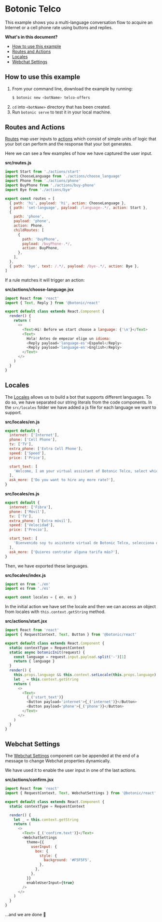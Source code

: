 # Botonic Telco

This example shows you a multi-language conversation flow to acquire an Internet or a cell phone rate using buttons and replies.

**What's in this document?**

- [How to use this example](#how-to-use-this-example)
- [Routes and Actions](#routes-and-actions)
- [Locales](#locales)
- [Webchat Settings](#webchat-settings)

## How to use this example

1. From your command line, download the example by running:
   ```bash
   $ botonic new <botName> telco-offers
   ```
2. `cd` into `<botName>` directory that has been created.
3. Run `botonic serve` to test it in your local machine.

## Routes and Actions

[Routes](https://botonic.io/docs/concepts/routes) map user inputs to [actions](https://botonic.io/docs/concepts/actions) which consist of simple units of logic that your bot can perform and the response that your bot generates.

Here we can see a few examples of how we have captured the user input.

**src/routes.js**

```javascript
import Start from './actions/start'
import ChooseLanguage from './actions/choose_language'
import Phone from './actions/phone'
import BuyPhone from './actions/buy-phone'
import Bye from './actions/bye'

export const routes = [
  { path: 'hi', payload: 'hi', action: ChooseLanguage },
  { path: 'set-language', payload: /language-.*/, action: Start },
  {
    path: 'phone',
    payload: 'phone',
    action: Phone,
    childRoutes: [
      {
        path: 'buyPhone',
        payload: /buyPhone-.*/,
        action: BuyPhone,
      },
    ],
  },
  { path: 'bye', text: /.*/, payload: /bye-.*/, action: Bye },
]
```

If a rule matches it will trigger an action:

**src/actions/choose-language.jsx**

```javascript
import React from 'react'
import { Text, Reply } from '@botonic/react'

export default class extends React.Component {
  render() {
    return (
      <>
        <Text>Hi! Before we start choose a language: {'\n'}</Text>
        <Text>
          Hola! Antes de empezar elige un idioma:
          <Reply payload='language-es'>Español</Reply>
          <Reply payload='language-en'>English</Reply>
        </Text>
      </>
    )
  }
}
```

## Locales

The [Locales](https://botonic.io/docs/concepts/i18n/) allows us to build a bot that supports different languages. To do so, we have separated our string literals from the code components.
In the `src/locales` folder we have added a js file for each language we want to support.

**src/locales/en.js**

```javascript
export default {
  internet: ['Internet'],
  phone: ['Cell Phone'],
  tv: ['TV'],
  extra_phone: ['Extra Cell Phone'],
  speed: ['Speed'],
  price: ['Price'],

  start_text: [
    'Welcome, I am your virtual assistant of Botonic Telco, select which service you want to hire?',
  ],
  ask_more: ['Do you want to hire any more rate?'],
}
```

**src/locales/es.js**

```javascript
export default {
  internet: ['Fibra'],
  phone: ['Móvil'],
  tv: ['TV'],
  extra_phone: ['Extra móvil'],
  speed: ['Velocidad'],
  price: ['Precio'],

  start_text: [
    'Bienvenido soy tu asistente virtual de Botonic Telco, selecciona que servicio quieres contratar?',
  ],
  ask_more: ['Quieres contratar alguna tarifa más?'],
}
```

Then, we have exported these languages.

**src/locales/index.js**

```javascript
import en from './en'
import es from './es'

export const locales = { en, es }
```

In the initial action we have set the locale and then we can access an object from locales with `this.context.getString` method.

**src/actions/start.jsx**

```javascript
import React from 'react'
import { RequestContext, Text, Button } from '@botonic/react'

export default class extends React.Component {
  static contextType = RequestContext
  static async botonicInit(request) {
    const language = request.input.payload.split('-')[1]
    return { language }
  }
  render() {
    this.props.language && this.context.setLocale(this.props.language)
    let _ = this.context.getString
    return (
      <>
        <Text>
          {_('start_text')}
          <Button payload='internet'>{_('internet')}</Button>
          <Button payload='phone'>{_('phone')}</Button>
        </Text>
      </>
    )
  }
}
```

## Webchat Settings

The [Webchat Settings](https://botonic.io/docs/components/webchatsettings/) component can be appended at the end of a message to change Webchat properties dynamically.

We have used it to enable the user input in one of the last actions.

**src/actions/confirm.jsx**

```javascript
import React from 'react'
import { RequestContext, Text, WebchatSettings } from '@botonic/react'

export default class extends React.Component {
  static contextType = RequestContext

  render() {
    let _ = this.context.getString
    return (
      <>
        <Text> {_('confirm.text')}</Text>
        <WebchatSettings
          theme={{
            userInput: {
              box: {
                style: {
                  background: '#F5F5F5',
                },
              },
            },
          }}
          enableUserInput={true}
        />
      </>
    )
  }
}
```

...and we are done 🎉
